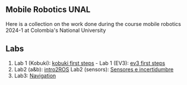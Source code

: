 ## Mobile Robotics UNAL

Here is a collection on the work done during the course mobile robotics 2024-1 at Colombia's National University 

## Labs
1. Lab 1 (Kobuki): [kobuki first steps](https://github.com/mobile-robotics-unal/kobuki-first-steps) - Lab 1 (EV3): [ev3 first steps](https://github.com/mobile-robotics-unal/ev3-first-steps)
2. Lab2 (a&b): [intro2ROS](intro2ROS) Lab2 (sensors): [Sensores e incertidumbre](https://github.com/mobile-robotics-unal/Laboratory-Sensors-and-uncertainty)
3. Lab3: [Navigation](https://github.com/mobile-robotics-unal/lab3-navigation)
<!--

**Here are some ideas to get you started:**

🙋‍♀️ A short introduction - what is your organization all about?
🌈 Contribution guidelines - how can the community get involved?
👩‍💻 Useful resources - where can the community find your docs? Is there anything else the community should know?
🍿 Fun facts - what does your team eat for breakfast?
🧙 Remember, you can do mighty things with the power of [Markdown](https://docs.github.com/github/writing-on-github/getting-started-with-writing-and-formatting-on-github/basic-writing-and-formatting-syntax)
-->

